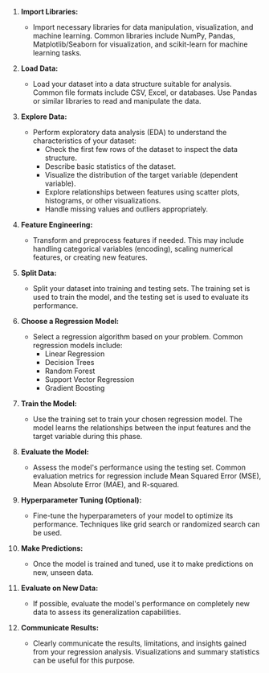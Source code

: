 1. **Import Libraries:**
   - Import necessary libraries for data manipulation, visualization, and machine learning. Common libraries include NumPy, Pandas, Matplotlib/Seaborn for visualization, and scikit-learn for machine learning tasks.

2. **Load Data:**
   - Load your dataset into a data structure suitable for analysis. Common file formats include CSV, Excel, or databases. Use Pandas or similar libraries to read and manipulate the data.

3. **Explore Data:**
   - Perform exploratory data analysis (EDA) to understand the characteristics of your dataset:
     - Check the first few rows of the dataset to inspect the data structure.
     - Describe basic statistics of the dataset.
     - Visualize the distribution of the target variable (dependent variable).
     - Explore relationships between features using scatter plots, histograms, or other visualizations.
     - Handle missing values and outliers appropriately.

4. **Feature Engineering:**
   - Transform and preprocess features if needed. This may include handling categorical variables (encoding), scaling numerical features, or creating new features.

5. **Split Data:**
   - Split your dataset into training and testing sets. The training set is used to train the model, and the testing set is used to evaluate its performance.

6. **Choose a Regression Model:**
   - Select a regression algorithm based on your problem. Common regression models include:
     - Linear Regression
     - Decision Trees
     - Random Forest
     - Support Vector Regression
     - Gradient Boosting

7. **Train the Model:**
   - Use the training set to train your chosen regression model. The model learns the relationships between the input features and the target variable during this phase.

8. **Evaluate the Model:**
   - Assess the model's performance using the testing set. Common evaluation metrics for regression include Mean Squared Error (MSE), Mean Absolute Error (MAE), and R-squared.

9. **Hyperparameter Tuning (Optional):**
   - Fine-tune the hyperparameters of your model to optimize its performance. Techniques like grid search or randomized search can be used.

10. **Make Predictions:**
    - Once the model is trained and tuned, use it to make predictions on new, unseen data.

11. **Evaluate on New Data:**
    - If possible, evaluate the model's performance on completely new data to assess its generalization capabilities.

12. **Communicate Results:**
    - Clearly communicate the results, limitations, and insights gained from your regression analysis. Visualizations and summary statistics can be useful for this purpose.

